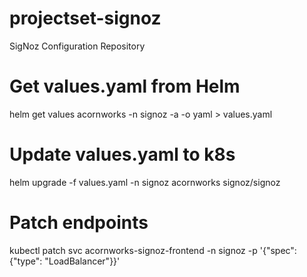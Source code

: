 # projectset-signoz
SigNoz Configuration Repository

# Get values.yaml from Helm
helm get values acornworks -n signoz -a -o yaml > values.yaml

# Update values.yaml to k8s
helm upgrade -f values.yaml -n signoz acornworks signoz/signoz

# Patch endpoints
kubectl patch svc acornworks-signoz-frontend -n signoz -p '{"spec": {"type": "LoadBalancer"}}'
